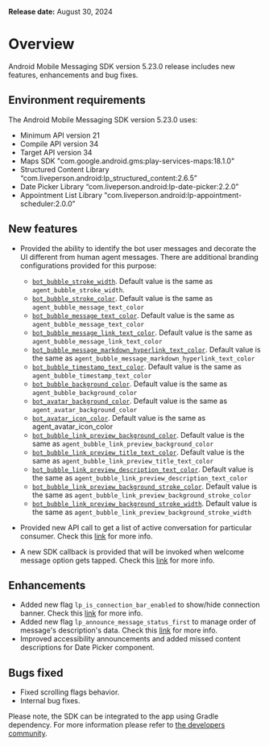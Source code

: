 **Release date:** August 30, 2024

# Overview

Android Mobile Messaging SDK version 5.23.0 release includes new features, enhancements and bug fixes.

## Environment requirements

The Android Mobile Messaging SDK version 5.23.0 uses:

- Minimum API version 21
- Compile API version 34
- Target API version 34
- Maps SDK "com.google.android.gms:play-services-maps:18.1.0"
- Structured Content Library “com.liveperson.android:lp_structured_content:2.6.5”
- Date Picker Library “com.liveperson.android:lp-date-picker:2.2.0”
- Appointment List Library "com.liveperson.android:lp-appointment-scheduler:2.0.0"

## New features

- Provided the ability to identify the bot user messages and decorate the UI different from human agent messages. There are additional branding configurations provided for this purpose:

    - [`bot_bubble_stroke_width`](https://developers.liveperson.com/mobile-app-messaging-sdk-for-android-sdk-attributes-5-0-and-above.html#bot_bubble_stroke_width). Default value is the same as `agent_bubble_stroke_width`.
    - [`bot_bubble_stroke_color`](https://developers.liveperson.com/mobile-app-messaging-sdk-for-android-sdk-attributes-5-0-and-above.html#bot_bubble_stroke_color). Default value is the same as `agent_bubble_message_text_color`
    - [`bot_bubble_message_text_color`](https://developers.liveperson.com/mobile-app-messaging-sdk-for-android-sdk-attributes-5-0-and-above.html#bot_bubble_message_text_color). Default value is the same as `agent_bubble_message_text_color`
    - [`bot_bubble_message_link_text_color`](https://developers.liveperson.com/mobile-app-messaging-sdk-for-android-sdk-attributes-5-0-and-above.html#bot_bubble_message_link_text_color). Default value is the same as `agent_bubble_message_link_text_color`
    - [`bot_bubble_message_markdown_hyperlink_text_color`](https://developers.liveperson.com/mobile-app-messaging-sdk-for-android-sdk-attributes-5-0-and-above.html#bot_bubble_message_markdown_hyperlink_text_color). Default value is the same as `agent_bubble_message_markdown_hyperlink_text_color`
    - [`bot_bubble_timestamp_text_color`](https://developers.liveperson.com/mobile-app-messaging-sdk-for-android-sdk-attributes-5-0-and-above.html#bot_bubble_timestamp_text_color). Default value is the same as `agent_bubble_timestamp_text_color`
    - [`bot_bubble_background_color`](https://developers.liveperson.com/mobile-app-messaging-sdk-for-android-sdk-attributes-5-0-and-above.html#bot_bubble_background_color). Default value is the same as `agent_bubble_background_color`
    - [`bot_avatar_background_color`](https://developers.liveperson.com/mobile-app-messaging-sdk-for-android-sdk-attributes-5-0-and-above.html#bot_avatar_background_color). Default value is the same as `agent_avatar_background_color`
    - [`bot_avatar_icon_color`](https://developers.liveperson.com/mobile-app-messaging-sdk-for-android-sdk-attributes-5-0-and-above.html#bot_avatar_icon_color). Default value is the same as  agent_avatar_icon_color
    - [`bot_bubble_link_preview_background_color`](https://developers.liveperson.com/mobile-app-messaging-sdk-for-android-sdk-attributes-5-0-and-above.html#bot_bubble_link_preview_background_color). Default value is the same as `agent_bubble_link_preview_background_color`
    - [`bot_bubble_link_preview_title_text_color`](https://developers.liveperson.com/mobile-app-messaging-sdk-for-android-sdk-attributes-5-0-and-above.html#bot_bubble_link_preview_title_text_color). Default value is the same as `agent_bubble_link_preview_title_text_color`
    - [`bot_bubble_link_preview_description_text_color`](https://developers.liveperson.com/mobile-app-messaging-sdk-for-android-sdk-attributes-5-0-and-above.html#bot_bubble_link_preview_description_text_color). Default value is the same as `agent_bubble_link_preview_description_text_color`
    - [`bot_bubble_link_preview_background_stroke_color`](https://developers.liveperson.com/mobile-app-messaging-sdk-for-android-sdk-attributes-5-0-and-above.html#bot_bubble_link_preview_background_stroke_color). Default value is the same as `agent_bubble_link_preview_background_stroke_color`
    - [`bot_bubble_link_preview_background_stroke_width`](https://developers.liveperson.com/mobile-app-messaging-sdk-for-android-sdk-attributes-5-0-and-above.html#bot_bubble_link_preview_background_stroke_width). Default value is the same as `agent_bubble_link_preview_background_stroke_width`

- Provided new API call to get a list of active conversation for particular consumer. Check this [link](https://developers.liveperson.com/mobile-app-messaging-sdk-for-android-sdk-apis-messaging-api.html#checkactiveconversations) for more info.

- A new SDK callback is provided that will be invoked when welcome message option gets tapped. Check this [link](https://developers.liveperson.com/mobile-app-messaging-sdk-for-android-sdk-apis-callbacks-index.html#on-welcome-message-option-tapped) for more info.


## Enhancements

- Added new flag `lp_is_connection_bar_enabled` to show/hide connection banner. Check this [link](https://developers.liveperson.com/mobile-app-messaging-sdk-for-android-sdk-attributes-5-0-and-above.html#lp_is_connection_bar_enabled) for more info.
- Added new flag `lp_announce_message_status_first` to manage order of message's description's data. Check this [link](https://developers.liveperson.com/mobile-app-messaging-sdk-for-android-sdk-attributes-5-0-and-above.html#lp_announce_message_status_first) for more info.
- Improved accessibility announcements and added missed content descriptions for Date Picker component.

## Bugs fixed

- Fixed scrolling flags behavior.
- Internal bug fixes.

Please note, the SDK can be integrated to the app using Gradle dependency. For more information please refer to [the developers community](https://developers.liveperson.com/android-quickstart.html).